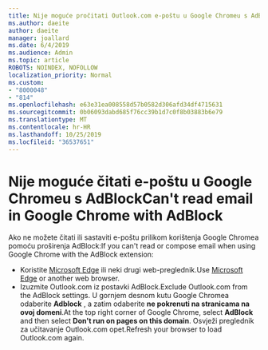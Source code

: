 ```yaml
---
title: Nije moguće pročitati Outlook.com e-poštu u Google Chromeu s AdBlock
ms.author: daeite
author: daeite
manager: joallard
ms.date: 6/4/2019
ms.audience: Admin
ms.topic: article
ROBOTS: NOINDEX, NOFOLLOW
localization_priority: Normal
ms.custom:
- "8000048"
- "814"
ms.openlocfilehash: e63e31ea008558d57b0582d306afd34df4715631
ms.sourcegitcommit: 0b06093dabd685f76cc39b1d7c0f8b03883b6e79
ms.translationtype: MT
ms.contentlocale: hr-HR
ms.lasthandoff: 10/25/2019
ms.locfileid: "36537651"
---
```

# <a name="cant-read-email-in-google-chrome-with-adblock"></a><span data-ttu-id="b64ab-102">Nije moguće čitati e-poštu u Google Chromeu s AdBlock</span><span class="sxs-lookup"><span data-stu-id="b64ab-102">Can't read email in Google Chrome with AdBlock</span></span>

<span data-ttu-id="b64ab-103">Ako ne možete čitati ili sastaviti e-poštu prilikom korištenja Google Chromea pomoću proširenja AdBlock:</span><span class="sxs-lookup"><span data-stu-id="b64ab-103">If you can't read or compose email when using Google Chrome with the AdBlock extension:</span></span>

- <span data-ttu-id="b64ab-104">Koristite [Microsoft Edge](https://go.microsoft.com/fwlink/p/?linkid=2001503&amp;clcid=0x409) ili neki drugi web-preglednik.</span><span class="sxs-lookup"><span data-stu-id="b64ab-104">Use [Microsoft Edge](https://go.microsoft.com/fwlink/p/?linkid=2001503&amp;clcid=0x409) or another web browser.</span></span>
- <span data-ttu-id="b64ab-105">Izuzmite Outlook.com iz postavki AdBlock.</span><span class="sxs-lookup"><span data-stu-id="b64ab-105">Exclude Outlook.com from the AdBlock settings.</span></span> <span data-ttu-id="b64ab-106">U gornjem desnom kutu Google Chromea odaberite **Adblock** , a zatim odaberite **ne pokrenuti na stranicama na ovoj domeni**.</span><span class="sxs-lookup"><span data-stu-id="b64ab-106">At the top right corner of Google Chrome, select **AdBlock** and then select **Don't run on pages on this domain**.</span></span> <span data-ttu-id="b64ab-107">Osvježi preglednik za učitavanje Outlook.com opet.</span><span class="sxs-lookup"><span data-stu-id="b64ab-107">Refresh your browser to load Outlook.com again.</span></span>